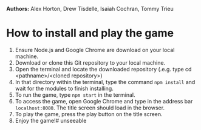 **Authors:** Alex Horton, Drew Tisdelle, Isaiah Cochran, Tommy Trieu

# How to install and play the game
1. Ensure Node.js and Google Chrome are download on your local machine.
2. Download or clone this Git repository to your local machine.
3. Open the terminal and locate the downloaded repository (.e.g. type cd \<pathname>/\<cloned repository>)
4. In that directory within the terminal, type the command `npm install` and wait for the modules to finish installing.
5. To run the game, type `npm start` in the terminal.
6. To access the game, open Google Chrome and type in the address bar `localhost:8080`. The title screen should load in the browser.
7. To play the game, press the play button on the title screen.
8. Enjoy the game!# unseeable
